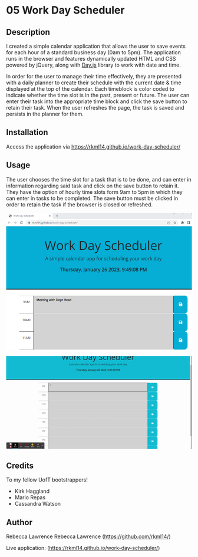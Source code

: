 # 05  Work Day Scheduler


## Description

I created a simple calendar application that allows the user to save events for each hour of a standard business day (0am to 5pm).  The application runs in the browser and features dynamically updated HTML and CSS powered by jQuery, along with [Day.js](https://day.js.org/en/) library to work with date and time.  

In order for the user to manage their time effectively, they are presented with a daily planner to create their schedule with the current date & time displayed at the top of the calendar.   Each timeblock is color coded to indicate whether the time slot is in the past, present or future.   The user can enter their task into the appropriate time block and click the save button to retain their task.  When the user refreshes the page, the task is saved and persists in the planner for them.   


## Installation

Access the application via https://rkml14.github.io/work-day-scheduler/

## Usage

The user chooses the time slot for a task that is to be done, and can enter in information regarding said task and click on the save button to retain it.  They have the option of hourly time slots form 9am to 5pm in which they can enter in tasks to be completed.  The save button must be clicked in order to retain the task if the browser is closed or refreshed.  

![Work Day Scheduler with an example of an hourly task](assets/images/Screenshot.png)

![Animated GIF of demonstrating the ability to type in hourly tasks & save them.  Tasks remain on refresh](assets/images/Work%20Day%20Scheduler.gif)
   

## Credits

To my fellow UofT bootstrappers!

- Kirk Haggland 
- Mario Repas
- Cassandra Watson


 ## Author

Rebecca Lawrence
Rebecca Lawrence (https://github.com/rkml14/)

Live application: (https://rkml14.github.io/work-day-scheduler/)



